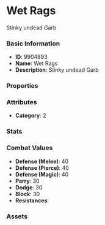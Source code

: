 # Wet Rags

Stinky undead Garb

### Basic Information

- **ID**: 9904893
- **Name**: Wet Rags
- **Description**: Stinky undead Garb

### Properties


### Attributes

- **Category**: 2

### Stats


### Combat Values

- **Defense (Melee)**: 40
- **Defense (Pierce)**: 40
- **Defense (Magic)**: 40
- **Parry**: 30
- **Dodge**: 30
- **Block**: 30
- **Resistances**: 

### Assets


